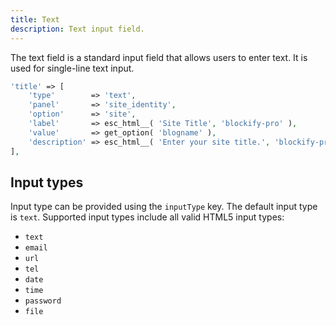 ```yaml
---
title: Text
description: Text input field.
---
```


The text field is a standard input field that allows users to enter text. It is used for single-line text input.

```php
'title' => [
    'type'        => 'text',
    'panel'       => 'site_identity',
    'option'      => 'site',
    'label'       => esc_html__( 'Site Title', 'blockify-pro' ),
    'value'       => get_option( 'blogname' ),
    'description' => esc_html__( 'Enter your site title.', 'blockify-pro' ),
],
```

## Input types

Input type can be provided using the `inputType` key. The default input type is `text`. Supported input types include all valid HTML5 input types:

- `text`
- `email`
- `url`
- `tel`
- `date`
- `time`
- `password`
- `file`
